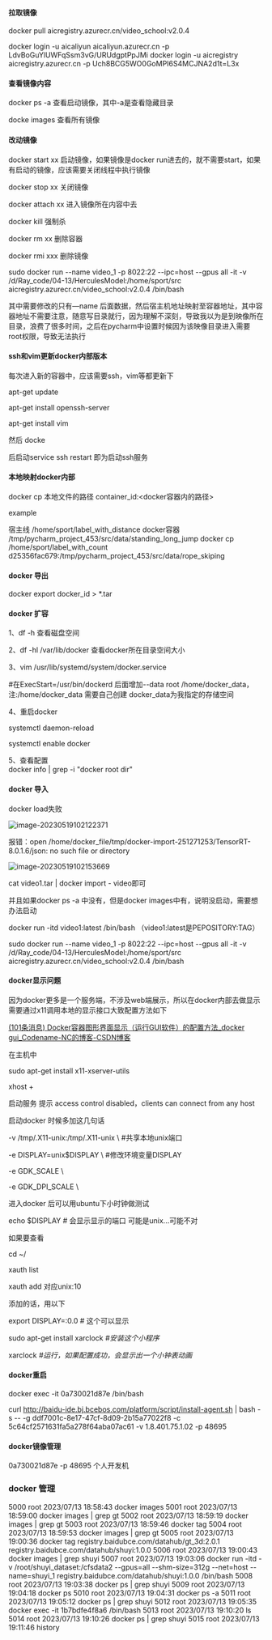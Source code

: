 #### 拉取镜像

docker pull aicregistry.azurecr.cn/video_school:v2.0.4

docker login -u aicaliyun aicaliyun.azurecr.cn -p LdvBoGuYlUWFqSsm3vG/URUdgptPpJMi
docker login -u aicregistry aicregistry.azurecr.cn -p Uch8BCG5WO0GoMPI6S4MCJNA2d1t=L3x

#### 查看镜像内容

docker ps -a 查看启动镜像，其中-a是查看隐藏目录

docke images 查看所有镜像

#### 改动镜像

docker start xx 启动镜像，如果镜像是docker run进去的，就不需要start，如果有启动的镜像，应该需要关闭线程中执行镜像

docker stop xx 关闭镜像

docker attach xx 进入镜像所在内容中去

docker kill 强制杀

docker rm xx 删除容器

docker rmi xxx 删除镜像

sudo docker run --name video_1 -p 8022:22 --ipc=host --gpus all -it -v /d/Ray_code/04-13/HerculesModel:/home/sport/src aicregistry.azurecr.cn/video_school:v2.0.4 /bin/bash

其中需要修改的只有—name 后面数据，然后宿主机地址映射至容器地址，其中容器地址不需要注意，随意写目录就行，因为理解不深刻，导致我以为是到映像所在目录，浪费了很多时间，之后在pycharm中设置时候因为该映像目录进入需要root权限，导致无法执行

#### ssh和vim更新docker内部版本

每次进入新的容器中，应该需要ssh，vim等都更新下

apt-get update

apt-get install openssh-server

apt-get install vim

然后 docke

后启动service ssh restart 即为启动ssh服务

#### 本地映射docker内部

docker cp 本地文件的路径 container_id:<docker容器内的路径>

example

宿主线
/home/sport/label_with_distance
docker容器
/tmp/pycharm_project_453/src/data/standing_long_jump
docker cp /home/sport/label_with_count d25356fac679:/tmp/pycharm_project_453/src/data/rope_skiping

#### docker 导出

docker export docker_id > *.tar

#### docker 扩容

1、df -h 查看磁盘空间

2、df -hl /var/lib/docker 查看docker所在目录空间大小

3、vim /usr/lib/systemd/system/docker.service

#在ExecStart=/usr/bin/dockerd 后面增加--data root /home/docker_data，注:/home/docker_data 需要自己创建 docker_data为我指定的存储空间

4、重启docker

systemctl daemon-reload

systemctl enable docker

5、查看配置   
docker info | grep -i "docker root dir"

#### docker 导入

docker load失败

![image-20230519102122371](C:\Users\yurui\AppData\Roaming\Typora\typora-user-images\image-20230519102122371.png)

报错：open /home/docker_file/tmp/docker-import-251271253/TensorRT-8.0.1.6/json: no such file or directory

![image-20230519102153669](C:\Users\yurui\AppData\Roaming\Typora\typora-user-images\image-20230519102153669.png)

cat video1.tar | docker import - video即可

并且如果docker ps -a 中没有，但是docker images中有，说明没启动，需要想办法启动

docker run -itd video1:latest /bin/bash （video1:latest是PEPOSITORY:TAG）

sudo docker run --name video_1 -p 8022:22 --ipc=host --gpus all -it -v /d/Ray_code/04-13/HerculesModel:/home/sport/src aicregistry.azurecr.cn/video_school:v2.0.4 /bin/bash

#### docker显示问题

因为docker更多是一个服务端，不涉及web端展示，所以在docker内部去做显示需要通过x11调用本地的显示接口大致配置方法如下

[(101条消息) Docker容器图形界面显示（运行GUI软件）的配置方法_docker gui_Codename-NC的博客-CSDN博客](https://blog.csdn.net/ericcchen/article/details/79253416)

在主机中

sudo apt-get install x11-xserver-utils

xhost +

启动服务 提示 access control disabled，clients can connect from any host

启动docker 时候多加这几句话

 -v /tmp/.X11-unix:/tmp/.X11-unix \           #共享本地unix端口

 -e DISPLAY=unix$DISPLAY \                    #修改环境变量DISPLAY

 -e GDK_SCALE \                             

 -e GDK_DPI_SCALE \

进入docker 后可以用ubuntu下小时钟做测试

echo $DISPLAY  # 会显示显示的端口 可能是unix...可能不对

如果要查看

cd ~/

xauth list

xauth add 对应unix:10

添加的话，用以下

export DISPLAY=:0.0 # 这个可以显示

sudo apt-get install xarclock       *#安装这个小程序* 

xarclock          *#运行，如果配置成功，会显示出一个小钟表动画*

#### docker重启

docker exec -it 0a730021d87e /bin/bash

curl http://baidu-ide.bj.bcebos.com/platform/script/install-agent.sh | bash -s -- -g ddf7001c-8e17-47cf-8d09-2b15a77022f8 -c 5c64cf2571631fa5a278f64aba07ac61 -v 1.8.401.75.1.02 -p 48695

#### docker镜像管理

0a730021d87e -p 48695 个人开发机



### docker 管理

 5000  root 2023/07/13 18:58:43 docker images
 5001  root 2023/07/13 18:59:00 docker images | grep gt
 5002  root 2023/07/13 18:59:19 docker images | grep gt
 5003  root 2023/07/13 18:59:46 docker tag 
 5004  root 2023/07/13 18:59:53 docker images | grep gt
 5005  root 2023/07/13 19:00:36 docker tag registry.baidubce.com/datahub/gt_3d:2.0.1 registry.baidubce.com/datahub/shuyi:1.0.0
 5006  root 2023/07/13 19:00:43 docker images | grep shuyi
 5007  root 2023/07/13 19:03:06 docker run -itd -v /root/shuyi_dataset:/cfsdata2 --gpus=all --shm-size=312g --net=host --name=shuyi_1 registry.baidubce.com/datahub/shuyi:1.0.0 /bin/bash
 5008  root 2023/07/13 19:03:38 docker ps | grep shuyi
 5009  root 2023/07/13 19:04:18 docker ps
 5010  root 2023/07/13 19:04:31 docker ps -a
 5011  root 2023/07/13 19:05:12 docker ps | grep shuyi
 5012  root 2023/07/13 19:05:35 docker exec -it 1b7bdfe4f8a6 /bin/bash
 5013  root 2023/07/13 19:10:20 ls
 5014  root 2023/07/13 19:10:26 docker ps | grep shuyi
 5015  root 2023/07/13 19:11:46 history
